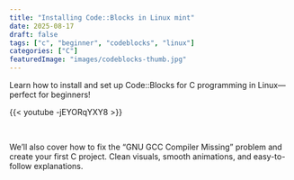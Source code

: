 ```yaml
---
title: "Installing Code::Blocks in Linux mint"
date: 2025-08-17
draft: false
tags: ["c", "beginner", "codeblocks", "linux"]
categories: ["C"]
featuredImage: "images/codeblocks-thumb.jpg"
---
```


Learn how to install and set up Code::Blocks for C programming in Linux— perfect for beginners!

{{< youtube -jEYORqYXY8 >}}

<br>

We’ll also cover how to fix the “GNU GCC Compiler Missing” problem and create your first C project.
Clean visuals, smooth animations, and easy-to-follow explanations.
